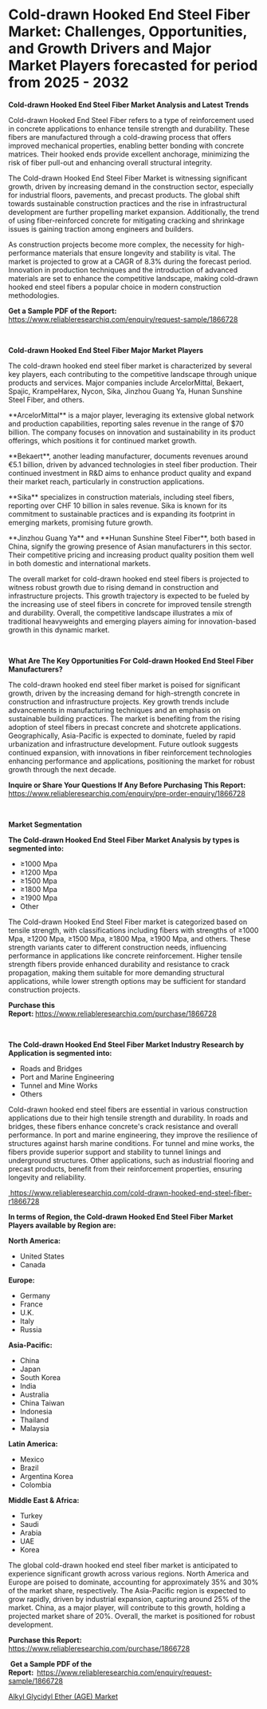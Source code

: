 <p><h1>Cold-drawn Hooked End Steel Fiber Market: Challenges, Opportunities, and Growth Drivers and Major Market Players forecasted for period from 2025 - 2032</h1></p><p><strong>Cold-drawn Hooked End Steel Fiber Market Analysis and Latest Trends</strong></p>
<p><p>Cold-drawn Hooked End Steel Fiber refers to a type of reinforcement used in concrete applications to enhance tensile strength and durability. These fibers are manufactured through a cold-drawing process that offers improved mechanical properties, enabling better bonding with concrete matrices. Their hooked ends provide excellent anchorage, minimizing the risk of fiber pull-out and enhancing overall structural integrity.</p><p>The Cold-drawn Hooked End Steel Fiber Market is witnessing significant growth, driven by increasing demand in the construction sector, especially for industrial floors, pavements, and precast products. The global shift towards sustainable construction practices and the rise in infrastructural development are further propelling market expansion. Additionally, the trend of using fiber-reinforced concrete for mitigating cracking and shrinkage issues is gaining traction among engineers and builders.</p><p>As construction projects become more complex, the necessity for high-performance materials that ensure longevity and stability is vital. The market is projected to grow at a CAGR of 8.3% during the forecast period. Innovation in production techniques and the introduction of advanced materials are set to enhance the competitive landscape, making cold-drawn hooked end steel fibers a popular choice in modern construction methodologies.</p></p>
<p><strong>Get a Sample PDF of the Report:&nbsp;</strong> <a href="https://www.reliableresearchiq.com/enquiry/request-sample/1866728?utm_campaign=2207&utm_medium=2&utm_source=Github&utm_content=ia&utm_term=04022025&utm_id=cold-drawn-hooked-end-steel-fiber">https://www.reliableresearchiq.com/enquiry/request-sample/1866728</a></p>
<p>&nbsp;</p>
<p><strong>Cold-drawn Hooked End Steel Fiber Major Market Players</strong></p>
<p><p>The cold-drawn hooked end steel fiber market is characterized by several key players, each contributing to the competitive landscape through unique products and services. Major companies include ArcelorMittal, Bekaert, Spajic, KrampeHarex, Nycon, Sika, Jinzhou Guang Ya, Hunan Sunshine Steel Fiber, and others.</p><p>**ArcelorMittal** is a major player, leveraging its extensive global network and production capabilities, reporting sales revenue in the range of $70 billion. The company focuses on innovation and sustainability in its product offerings, which positions it for continued market growth.</p><p>**Bekaert**, another leading manufacturer, documents revenues around €5.1 billion, driven by advanced technologies in steel fiber production. Their continued investment in R&D aims to enhance product quality and expand their market reach, particularly in construction applications.</p><p>**Sika** specializes in construction materials, including steel fibers, reporting over CHF 10 billion in sales revenue. Sika is known for its commitment to sustainable practices and is expanding its footprint in emerging markets, promising future growth.</p><p>**Jinzhou Guang Ya** and **Hunan Sunshine Steel Fiber**, both based in China, signify the growing presence of Asian manufacturers in this sector. Their competitive pricing and increasing product quality position them well in both domestic and international markets.</p><p>The overall market for cold-drawn hooked end steel fibers is projected to witness robust growth due to rising demand in construction and infrastructure projects. This growth trajectory is expected to be fueled by the increasing use of steel fibers in concrete for improved tensile strength and durability. Overall, the competitive landscape illustrates a mix of traditional heavyweights and emerging players aiming for innovation-based growth in this dynamic market.</p></p>
<p>&nbsp;</p>
<p><strong>What Are The Key Opportunities For Cold-drawn Hooked End Steel Fiber Manufacturers?</strong></p>
<p><p>The cold-drawn hooked end steel fiber market is poised for significant growth, driven by the increasing demand for high-strength concrete in construction and infrastructure projects. Key growth trends include advancements in manufacturing techniques and an emphasis on sustainable building practices. The market is benefiting from the rising adoption of steel fibers in precast concrete and shotcrete applications. Geographically, Asia-Pacific is expected to dominate, fueled by rapid urbanization and infrastructure development. Future outlook suggests continued expansion, with innovations in fiber reinforcement technologies enhancing performance and applications, positioning the market for robust growth through the next decade.</p></p>
<p><strong>Inquire or Share Your Questions If Any Before Purchasing This Report:</strong> <a href="https://www.reliableresearchiq.com/enquiry/pre-order-enquiry/1866728?utm_campaign=2207&utm_medium=2&utm_source=Github&utm_content=ia&utm_term=04022025&utm_id=cold-drawn-hooked-end-steel-fiber">https://www.reliableresearchiq.com/enquiry/pre-order-enquiry/1866728</a></p>
<p>&nbsp;</p>
<p><strong>Market Segmentation</strong></p>
<p><strong>The Cold-drawn Hooked End Steel Fiber Market Analysis by types is segmented into:</strong></p>
<p><ul><li>≥1000 Mpa</li><li>≥1200 Mpa</li><li>≥1500 Mpa</li><li>≥1800 Mpa</li><li>≥1900 Mpa</li><li>Other</li></ul></p>
<p><p>The Cold-drawn Hooked End Steel Fiber market is categorized based on tensile strength, with classifications including fibers with strengths of ≥1000 Mpa, ≥1200 Mpa, ≥1500 Mpa, ≥1800 Mpa, ≥1900 Mpa, and others. These strength variants cater to different construction needs, influencing performance in applications like concrete reinforcement. Higher tensile strength fibers provide enhanced durability and resistance to crack propagation, making them suitable for more demanding structural applications, while lower strength options may be sufficient for standard construction projects.</p></p>
<p><strong>Purchase this Report:&nbsp;</strong><a href="https://www.reliableresearchiq.com/purchase/1866728?utm_campaign=2207&utm_medium=2&utm_source=Github&utm_content=ia&utm_term=04022025&utm_id=cold-drawn-hooked-end-steel-fiber">https://www.reliableresearchiq.com/purchase/1866728</a></p>
<p>&nbsp;</p>
<p><strong>The Cold-drawn Hooked End Steel Fiber Market Industry Research by Application is segmented into:</strong></p>
<p><ul><li>Roads and Bridges</li><li>Port and Marine Engineering</li><li>Tunnel and Mine Works</li><li>Others</li></ul></p>
<p><p>Cold-drawn hooked end steel fibers are essential in various construction applications due to their high tensile strength and durability. In roads and bridges, these fibers enhance concrete's crack resistance and overall performance. In port and marine engineering, they improve the resilience of structures against harsh marine conditions. For tunnel and mine works, the fibers provide superior support and stability to tunnel linings and underground structures. Other applications, such as industrial flooring and precast products, benefit from their reinforcement properties, ensuring longevity and reliability.</p></p>
<p><a href="https://www.reliableresearchiq.com/cold-drawn-hooked-end-steel-fiber-r1866728?utm_campaign=2207&utm_medium=2&utm_source=Github&utm_content=ia&utm_term=04022025&utm_id=cold-drawn-hooked-end-steel-fiber">&nbsp;https://www.reliableresearchiq.com/cold-drawn-hooked-end-steel-fiber-r1866728</a></p>
<p><strong>In terms of Region, the Cold-drawn Hooked End Steel Fiber Market Players available by Region are:</strong></p>
<p>
    <p> <strong> North America: </strong>
        <ul>
            <li>United States</li>
            <li>Canada</li>
        </ul>
        </p> 
    <p> <strong> Europe: </strong>
        <ul>
            <li>Germany</li>
            <li>France</li>
            <li>U.K.</li>
            <li>Italy</li>
            <li>Russia</li>
        </ul>
        </p> 
    <p> <strong> Asia-Pacific: </strong>
        <ul>
            <li>China</li>
            <li>Japan</li>
            <li>South Korea</li>
            <li>India</li>
            <li>Australia</li>
            <li>China Taiwan</li>
            <li>Indonesia</li>
            <li>Thailand</li>
            <li>Malaysia</li>
        </ul>
        </p> 
    <p> <strong> Latin America: </strong>
        <ul>
            <li>Mexico</li>
            <li>Brazil</li>
            <li>Argentina Korea</li>
            <li>Colombia</li>
        </ul>
        </p> 
    <p> <strong> Middle East & Africa: </strong>
        <ul>
            <li>Turkey</li>
            <li>Saudi</li>
            <li>Arabia</li>
            <li>UAE</li>
            <li>Korea</li>
        </ul>
    </p>
    </p>
<p><p>The global cold-drawn hooked end steel fiber market is anticipated to experience significant growth across various regions. North America and Europe are poised to dominate, accounting for approximately 35% and 30% of the market share, respectively. The Asia-Pacific region is expected to grow rapidly, driven by industrial expansion, capturing around 25% of the market. China, as a major player, will contribute to this growth, holding a projected market share of 20%. Overall, the market is positioned for robust development.</p></p>
<p><strong>Purchase this Report: </strong><a href="https://www.reliableresearchiq.com/purchase/1866728?utm_campaign=2207&utm_medium=2&utm_source=Github&utm_content=ia&utm_term=04022025&utm_id=cold-drawn-hooked-end-steel-fiber">https://www.reliableresearchiq.com/purchase/1866728</a></p>
<p>&nbsp;<strong>Get a Sample PDF of the Report:&nbsp;&nbsp;</strong><a href="https://www.reliableresearchiq.com/enquiry/request-sample/1866728?utm_campaign=2207&utm_medium=2&utm_source=Github&utm_content=ia&utm_term=04022025&utm_id=cold-drawn-hooked-end-steel-fiber">https://www.reliableresearchiq.com/enquiry/request-sample/1866728</a></p>
<p><strong></strong></p>
<p><p><a href="https://github.com/dmitriyvo6rog/Market-Research-Report-List-1/blob/main/alkyl-glycidyl-ether-age-market.md?utm_campaign=2207&utm_medium=2&utm_source=Github&utm_content=ia&utm_term=04022025&utm_id=cold-drawn-hooked-end-steel-fiber">Alkyl Glycidyl Ether (AGE) Market</a></p></p>
